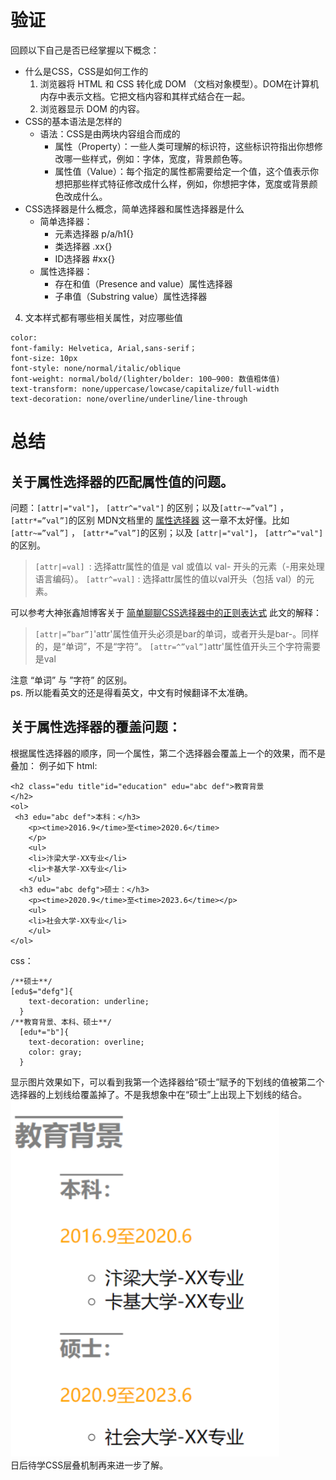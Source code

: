 # 验证  
回顾以下自己是否已经掌握以下概念：  

- 什么是CSS，CSS是如何工作的
  1.  浏览器将 HTML 和 CSS 转化成 DOM （文档对象模型）。DOM在计算机内存中表示文档。它把文档内容和其样式结合在一起。
  2. 浏览器显示 DOM 的内容。
- CSS的基本语法是怎样的
  - 语法：CSS是由两块内容组合而成的
    - 属性（Property）：一些人类可理解的标识符，这些标识符指出你想修改哪一些样式，例如：字体，宽度，背景颜色等。
    - 属性值（Value）：每个指定的属性都需要给定一个值，这个值表示你想把那些样式特征修改成什么样，例如，你想把字体，宽度或背景颜色改成什么。
- CSS选择器是什么概念，简单选择器和属性选择器是什么
  - 简单选择器：
    - 元素选择器 p/a/h1{}
    - 类选择器 .xx{}
    - ID选择器 #xx{}
  - 属性选择器：
    - 存在和值（Presence and value）属性选择器
    - 子串值（Substring value）属性选择器
4. 文本样式都有哪些相关属性，对应哪些值
```
color:
font-family: Helvetica, Arial,sans-serif；
font-size: 10px
font-style: none/normal/italic/oblique
font-weight: normal/bold/(lighter/bolder: 100–900: 数值粗体值)
text-transform: none/uppercase/lowcase/capitalize/full-width
text-decoration: none/overline/underline/line-through
```

# 总结

## 关于属性选择器的匹配属性值的问题。
 问题：`[attr|="val"]`， `[attr^="val"]` 的区别；以及`[attr~=”val”]` ， `[attr*=”val”]`的区别
MDN文档里的 [属性选择器](https://developer.mozilla.org/zh-CN/docs/Learn/CSS/Introduction_to_CSS/Attribute_selectors) 这一章不太好懂。比如 `[attr~=”val”]` ， `[attr*=”val”]`的区别；以及 `[attr|="val"]`， `[attr^="val"]` 的区别。  
>`[attr|=val] `: 选择attr属性的值是 val 或值以 val- 开头的元素（-用来处理语言编码）。
> `[attr^=val]` : 选择attr属性的值以val开头（包括 val）的元素。  

可以参考大神张鑫旭博客关于 [简单聊聊CSS选择器中的正则表达式](http://www.zhangxinxu.com/wordpress/2016/08/regular-expression-in-css-selector/) 此文的解释：
> `[attr|=”bar”]`'attr'属性值开头必须是bar的单词，或者开头是bar-。同样的，是“单词”，不是“字符”。
> `[attr=^”val”]`attr'属性值开头三个字符需要是val  

注意 “单词” 与 ”字符” 的区别。  
ps. 所以能看英文的还是得看英文，中文有时候翻译不太准确。


## 关于属性选择器的覆盖问题：
根据属性选择器的顺序，同一个属性，第二个选择器会覆盖上一个的效果，而不是叠加：
例子如下
html:
```
<h2 class="edu title"id="education" edu="abc def">教育背景
</h2>
<ol>
 <h3 edu="abc def">本科：</h3>
    <p><time>2016.9</time>至<time>2020.6</time>
    </p>
    <ul>
    <li>汴梁大学-XX专业</li>
    <li>卡基大学-XX专业</li>
    </ul>
  <h3 edu="abc defg">硕士：</h3>
    <p><time>2020.9</time>至<time>2023.6</time></p>
    <ul>
    <li>社会大学-XX专业</li>
    </ul>
</ol>
```
css：
```
/**硕士**/
[edu$="defg"]{
    text-decoration: underline;
  }
/**教育背景、本科、硕士**/
  [edu*="b"]{
    text-decoration: overline;
    color: gray;
  }
```
显示图片效果如下，可以看到我第一个选择器给“硕士”赋予的下划线的值被第二个选择器的上划线给覆盖掉了。不是我想象中在“硕士”上出现上下划线的结合。
![day03-1](images/2018/05/day03-1.png)  
日后待学CSS层叠机制再来进一步了解。
